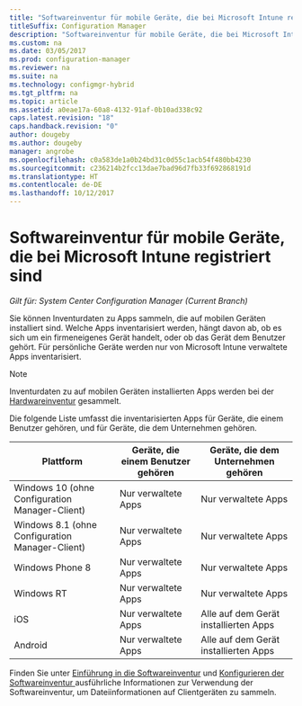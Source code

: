 ```yaml
---
title: "Softwareinventur für mobile Geräte, die bei Microsoft Intune registriert sind"
titleSuffix: Configuration Manager
description: "Softwareinventur für mobile Geräte, die bei Microsoft Intune registriert sind."
ms.custom: na
ms.date: 03/05/2017
ms.prod: configuration-manager
ms.reviewer: na
ms.suite: na
ms.technology: configmgr-hybrid
ms.tgt_pltfrm: na
ms.topic: article
ms.assetid: a0eae17a-60a8-4132-91af-0b10ad338c92
caps.latest.revision: "18"
caps.handback.revision: "0"
author: dougeby
ms.author: dougeby
manager: angrobe
ms.openlocfilehash: c0a583de1a0b24bd31c0d55c1acb54f480bb4230
ms.sourcegitcommit: c236214b2fcc13dae7bad96d7fb33f692868191d
ms.translationtype: HT
ms.contentlocale: de-DE
ms.lasthandoff: 10/12/2017
---
```

# <a name="software-inventory-for-mobile-devices-enrolled-with-microsoft-intune"></a>Softwareinventur für mobile Geräte, die bei Microsoft Intune registriert sind

*Gilt für: System Center Configuration Manager (Current Branch)*

 Sie können Inventurdaten zu Apps sammeln, die auf mobilen Geräten installiert sind. Welche Apps inventarisiert werden, hängt davon ab, ob es sich um ein firmeneigenes Gerät handelt, oder ob das Gerät dem Benutzer gehört. Für persönliche Geräte werden nur von Microsoft Intune verwaltete Apps inventarisiert.  

> [!NOTE]  
>  Inventurdaten zu auf mobilen Geräten installierten Apps werden bei der [Hardwareinventur](mobile-device-hardware-inventory-hybrid.md) gesammelt.  

 Die folgende Liste umfasst die inventarisierten Apps für Geräte, die einem Benutzer gehören, und für Geräte, die dem Unternehmen gehören.  

|Plattform|Geräte, die einem Benutzer gehören|Geräte, die dem Unternehmen gehören|  
|--------------|---------------------------------|--------------------------------|  
|Windows 10 (ohne Configuration Manager-Client)|Nur verwaltete Apps|Nur verwaltete Apps|
|Windows 8.1 (ohne Configuration Manager-Client)|Nur verwaltete Apps|Nur verwaltete Apps|  
|Windows Phone 8|Nur verwaltete Apps|Nur verwaltete Apps|  
|Windows RT|Nur verwaltete Apps|Nur verwaltete Apps|  
|iOS|Nur verwaltete Apps|Alle auf dem Gerät installierten Apps|  
|Android|Nur verwaltete Apps|Alle auf dem Gerät installierten Apps|  

Finden Sie unter [Einführung in die Softwareinventur](../../core/clients/manage/inventory/introduction-to-software-inventory.md) und [Konfigurieren der Softwareinventur ](../../core/clients/manage/inventory/configure-software-inventory.md) ausführliche Informationen zur Verwendung der Softwareinventur, um Dateiinformationen auf Clientgeräten zu sammeln.
